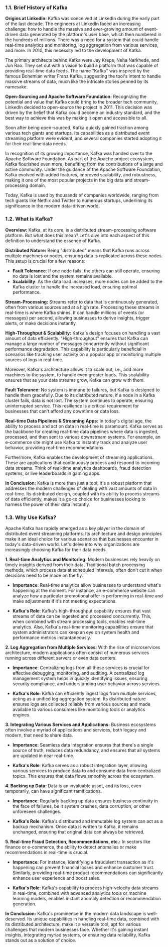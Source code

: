 ### 1.1. Brief History of Kafka

**Origins at LinkedIn:**
Kafka was conceived at LinkedIn during the early part of the last decade. The engineers at LinkedIn faced an increasing challenge: how to handle the massive and ever-growing amount of event-driven data generated by the platform's user base, which then numbered in the hundreds of millions. There was a need for a system that could handle real-time analytics and monitoring, log aggregation from various services, and more. In 2010, this necessity led to the development of Kafka.

The primary architects behind Kafka were Jay Kreps, Neha Narkhede, and Jun Rao. They set out with a vision to build a platform that was capable of providing real-time data feeds. The name "Kafka" was inspired by the famous Bohemian writer Franz Kafka, suggesting the tool's intent to handle massive streams of data, much like the intricate stories penned by its namesake.

**Open-Sourcing and Apache Software Foundation:**
Recognizing the potential and value that Kafka could bring to the broader tech community, LinkedIn decided to open-source the project in 2011. This decision was driven by the belief that Kafka could become an industry standard, and the best way to achieve this was by making it open and accessible to all.

Soon after being open-sourced, Kafka quickly gained traction among various tech giants and startups. Its capabilities as a distributed event streaming platform were evident, and several companies started adopting it for their real-time data needs.

In recognition of its growing importance, Kafka was handed over to the Apache Software Foundation. As part of the Apache project ecosystem, Kafka flourished even more, benefiting from the contributions of a large and active community. Under the guidance of the Apache Software Foundation, Kafka evolved with added features, improved scalability, and robustness, making it one of the most popular projects in the big data and stream-processing domain.

Today, Kafka is used by thousands of companies worldwide, ranging from tech giants like Netflix and Twitter to numerous startups, underlining its significance in the modern data-driven world.


### 1.2. What is Kafka?

**Overview:**
Kafka, at its core, is a distributed stream-processing software platform. But what does this mean? Let's dive into each aspect of this definition to understand the essence of Kafka.

**Distributed Nature:**
Being "distributed" means that Kafka runs across multiple machines or nodes, ensuring data is replicated across these nodes. This setup is crucial for a few reasons:

- **Fault Tolerance**: If one node fails, the others can still operate, ensuring no data is lost and the system remains available.
- **Scalability**: As the data load increases, more nodes can be added to the Kafka cluster to handle the increased load, ensuring optimal performance.

**Stream-Processing:**
Streams refer to data that is continuously generated, often from various sources and at a high rate. Processing these streams in real-time is where Kafka shines. It can handle millions of events (or messages) per second, allowing businesses to derive insights, trigger alerts, or make decisions instantly.

**High-Throughput & Scalability:**
Kafka's design focuses on handling a vast amount of data efficiently. "High-throughput" ensures that Kafka can manage a large number of messages concurrently without significant performance degradation. This capability is particularly beneficial in scenarios like tracking user activity on a popular app or monitoring multiple sources of logs in real-time.

Moreover, Kafka's architecture allows it to scale out, i.e., add more machines to the system, to handle even greater loads. This scalability ensures that as your data streams grow, Kafka can grow with them.

**Fault Tolerance:**
No system is immune to failures, but Kafka is designed to handle them gracefully. Due to its distributed nature, if a node in a Kafka cluster fails, data is not lost. The system continues to operate, ensuring uninterrupted service. This resilience is a critical requirement for businesses that can't afford any downtime or data loss.

**Real-time Data Pipelines & Streaming Apps:**
In today's digital age, the ability to process and act on data in real-time is paramount. Kafka serves as the backbone for creating real-time data pipelines where data is ingested, processed, and then sent to various downstream systems. For example, an e-commerce site might use Kafka to instantly track and analyze user behavior, providing real-time recommendations.

Furthermore, Kafka enables the development of streaming applications. These are applications that continuously process and respond to incoming data streams. Think of real-time analytics dashboards, fraud detection systems, or live leaderboards in gaming apps.

**In Conclusion:**
Kafka is more than just a tool; it's a robust platform that addresses the modern challenges of dealing with vast amounts of data in real-time. Its distributed design, coupled with its ability to process streams of data efficiently, makes it a go-to choice for businesses looking to harness the power of their data instantly.

### 1.3. Why Use Kafka?

Apache Kafka has rapidly emerged as a key player in the domain of distributed event streaming platforms. Its architecture and design principles make it an ideal choice for various scenarios that businesses encounter in today's data-driven world. Let's delve into why organizations are increasingly choosing Kafka for their data needs.

**1. Real-time Analytics and Monitoring:**
Modern businesses rely heavily on timely insights derived from their data. Traditional batch processing methods, which process data at scheduled intervals, often don't cut it when decisions need to be made on the fly.

- **Importance**: Real-time analytics allow businesses to understand what's happening at the moment. For instance, an e-commerce website can analyze how a particular promotional offer is performing in real-time and make adjustments if it's not meeting expectations.
  
- **Kafka's Role**: Kafka's high-throughput capability ensures that vast streams of data can be ingested and processed concurrently. This, when combined with stream processing tools, enables real-time analytics. Also, Kafka's real-time monitoring capabilities ensure that system administrators can keep an eye on system health and performance metrics instantaneously.

**2. Log Aggregation from Multiple Services:**
With the rise of microservices architecture, modern applications often consist of numerous services running across different servers or even data centers.

- **Importance**: Centralizing logs from all these services is crucial for effective debugging, monitoring, and auditing. A centralized log management system helps in quickly identifying issues, ensuring security compliance, and understanding user behavior across services.
  
- **Kafka's Role**: Kafka can efficiently ingest logs from multiple services, acting as a unified log aggregation system. Its distributed nature ensures logs are collected reliably from various sources and made available to various consumers like monitoring tools or analytics engines.

**3. Integrating Various Services and Applications:**
Business ecosystems often involve a myriad of applications and services, both legacy and modern, that need to share data.

- **Importance**: Seamless data integration ensures that there's a single source of truth, reduces data redundancy, and ensures that all systems are updated in near real-time.
  
- **Kafka's Role**: Kafka serves as a robust integration layer, allowing various services to produce data to and consume data from centralized topics. This ensures that data flows smoothly across the ecosystem.

**4. Backing up Data:**
Data is an invaluable asset, and its loss, even temporarily, can have significant ramifications.

- **Importance**: Regularly backing up data ensures business continuity in the face of failures, be it system crashes, data corruption, or other unforeseen challenges.
  
- **Kafka's Role**: Kafka's distributed and immutable log system can act as a backup mechanism. Once data is written to Kafka, it remains unchanged, ensuring that original data can always be retrieved.

**5. Real-time Fraud Detection, Recommendations, etc.:**
In sectors like finance or e-commerce, the ability to detect anomalies or make recommendations in real-time is crucial.

- **Importance**: For instance, identifying a fraudulent transaction as it's happening can prevent financial losses and enhance customer trust. Similarly, providing real-time product recommendations can significantly enhance user experience and boost sales.
  
- **Kafka's Role**: Kafka's capability to process high-velocity data streams in real-time, combined with advanced analytics tools or machine learning models, enables instant anomaly detection or recommendation generation.

**In Conclusion:**
Kafka's prominence in the modern data landscape is well-deserved. Its unique capabilities in handling real-time data, combined with its distributed architecture, make it a versatile tool, apt for various challenges that modern businesses face. Whether it's gaining instant insights, integrating myriad systems, or ensuring data reliability, Kafka stands out as a solution of choice.